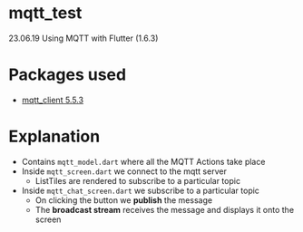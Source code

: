 # mqtt_test

23.06.19
Using MQTT with Flutter (1.6.3)

# Packages used

- [mqtt_client 5.5.3](https://pub.dev/packages/mqtt_client)

# Explanation

- Contains `mqtt_model.dart` where all the MQTT Actions take place
- Inside `mqtt_screen.dart` we connect to the mqtt server
  - ListTiles are rendered to subscribe to a particular topic
- Inside `mqtt_chat_screen.dart` we subscribe to a particular topic
  - On clicking the button we **publish** the message
  - The **broadcast stream** receives the message and displays it onto the screen
